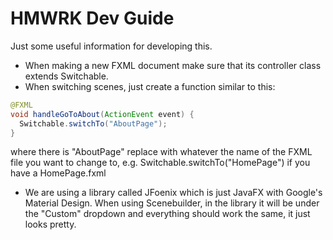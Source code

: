 # HMWRK Dev Guide
Just some useful information for developing this.

* When making a new FXML document make sure that its controller class extends Switchable.
* When switching scenes, just create a function similar to this:

```java
@FXML
void handleGoToAbout(ActionEvent event) {
  Switchable.switchTo("AboutPage");
}
```

where there is "AboutPage" replace with whatever the name of the FXML file you want to change to, e.g. Switchable.switchTo("HomePage") if you have a HomePage.fxml

* We are using a library called JFoenix which is just JavaFX with Google's Material Design. When using Scenebuilder, in the library it will be under the "Custom" dropdown and everything should work the same, it just looks pretty.
